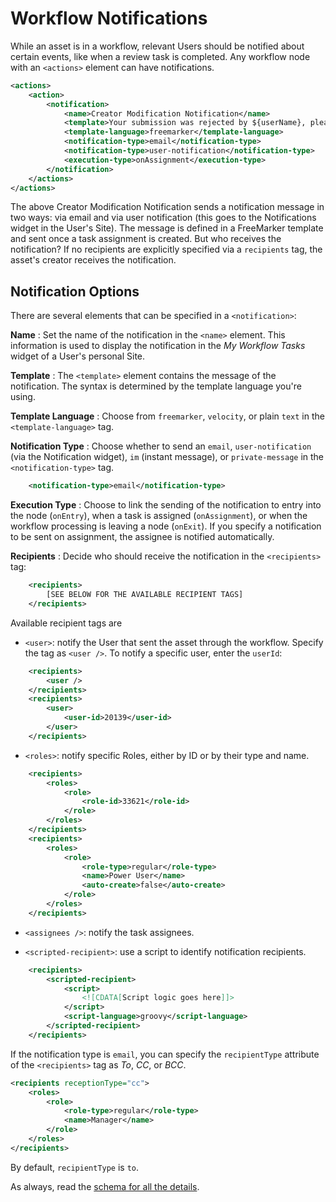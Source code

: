 # Workflow Notifications 

While an asset is in a workflow, relevant Users should be notified about certain
events, like when a review task is completed. Any workflow node with an
`<actions>` element can have notifications.

```xml
<actions>
    <action>
        <notification>
            <name>Creator Modification Notification</name>
            <template>Your submission was rejected by ${userName}, please modify and resubmit.</template>
            <template-language>freemarker</template-language>
            <notification-type>email</notification-type>
            <notification-type>user-notification</notification-type>
            <execution-type>onAssignment</execution-type>
        </notification>
    </actions>
</actions>
```

The above Creator Modification Notification sends a notification message in two
ways: via email and via user notification (this goes to the Notifications widget
in the User's Site). The message is defined in a FreeMarker template and sent
once a task assignment is created. But who receives the notification? If no
recipients are explicitly specified via a `recipients` tag, the asset's creator
receives the notification.

## Notification Options 

There are several elements that can be specified in a `<notification>`:

**Name**
: Set the name of the notification in the `<name>` element. This information is
used to display the notification in the _My Workflow Tasks_ widget of a User's
personal Site.

**Template**
: The `<template>` element contains the message of the notification. The syntax
is determined by the template language you're using. 

**Template Language**
: Choose from `freemarker`, `velocity`, or plain `text` in the
`<template-language>` tag. 

**Notification Type**
: Choose whether to send an `email`, `user-notification` (via the Notification
widget), `im` (instant message), or `private-message` in the
`<notification-type>` tag.

```xml
    <notification-type>email</notification-type>
```

**Execution Type**
: Choose to link the sending of the notification to entry into the node
(`onEntry`), when a task is assigned (`onAssignment`), or when the workflow
processing is leaving a node (`onExit`). If you specify a notification to be
sent on assignment, the assignee is notified automatically. 

**Recipients**
: Decide who should receive the notification in the `<recipients>` tag:

```xml
    <recipients>
        [SEE BELOW FOR THE AVAILABLE RECIPIENT TAGS]
    </recipients>
```

Available recipient tags are 

- `<user>`: notify the User that sent the asset through the workflow. 
  Specify the tag as `<user />`. To notify a specific user, enter the
  `userId`:

```xml
    <recipients>
        <user />
    </recipients>
    <recipients>
        <user>
            <user-id>20139</user-id>
        </user>
    </recipients>
```

- `<roles>`: notify specific Roles, either by ID or by their type and name.

```xml
    <recipients>
        <roles>
            <role>
                <role-id>33621</role-id>
            </role>
        </roles>
    </recipients>
    <recipients>
        <roles>
            <role>
                <role-type>regular</role-type>
                <name>Power User</name>
                <auto-create>false</auto-create>
            </role>
        </roles>
    </recipients>
```

- `<assignees />`: notify the task assignees.

- `<scripted-recipient>`: use a script to identify notification recipients.

```xml
    <recipients>
        <scripted-recipient>
            <script>
                <![CDATA[Script logic goes here]]>
            </script>
            <script-language>groovy</script-language>
        </scripted-recipient>
    </recipients>
```

If the notification type is `email`, you can specify the `recipientType`
attribute of the `<recipients>` tag as _To_, _CC_, or _BCC_.

```xml
<recipients receptionType="cc">
    <roles>
        <role>
            <role-type>regular</role-type>
            <name>Manager</name>
        </role>
    </roles>
</recipients>
```

By default, `recipientType` is `to`.

As always, read the 
[schema for all the details](https://www.liferay.com/dtd/liferay-workflow-definition_7_1_0.xsd).

